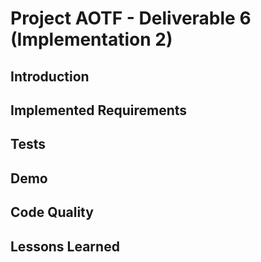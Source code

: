 # Project AOTF - Deliverable 6 (Implementation 2)

## Introduction

## Implemented Requirements

## Tests

## Demo

## Code Quality

## Lessons Learned